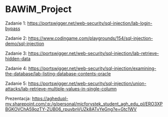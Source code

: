 # BAWiM_Project
Zadanie 1: https://portswigger.net/web-security/sql-injection/lab-login-bypass

Zadanie 2: https://www.codingame.com/playgrounds/154/sql-injection-demo/sql-injection

Zadanie 3: https://portswigger.net/web-security/sql-injection/lab-retrieve-hidden-data

Zadanie 4: https://portswigger.net/web-security/sql-injection/examining-the-database/lab-listing-database-contents-oracle

Zadanie 5: https://portswigger.net/web-security/sql-injection/union-attacks/lab-retrieve-multiple-values-in-single-column

Prezentacja: https://aghedupl-my.sharepoint.com/:p:/g/personal/micforystek_student_agh_edu_pl/ERO3XPBGKOVChA59ozTY-ZUB06_rpuvbnVUZk8ATvYeGng?e=Gtc1WV
